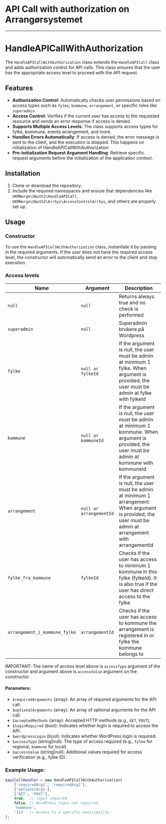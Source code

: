 # API Call with authorization on Arrangørsystemet

<hr>

# HandleAPICallWithAuthorization

The `HandleAPICallWithAuthorization` class extends the `HandleAPICall` class and adds authorization control for API calls. This class ensures that the user has the appropriate access level to proceed with the API request.

## Features

- **Authorization Control**: Automatically checks user permissions based on access types such as `fylke`, `kommune`, `arrangement`, or specific roles like `superadmin`.
- **Access Control**: Verifies if the current user has access to the requested resource and sends an error response if access is denied.
- **Supports Multiple Access Levels**: The class supports access types for fylke, kommune, events arrangement, and more.
- **Handles Errors Automatically**: If access is denied, the error message is sent to the client, and the execution is stopped. This happens on initialization of HandleAPICallWithAuthorization 
- **Pre-initialization Request Argument Handling**: Retrieve specific request arguments before the initialization of the application context.

## Installation

1. Clone or download the repository.
2. Include the required namespaces and ensure that dependencies like `UKMNorge\OAuth2\HandleAPICall`, `UKMNorge\OAuth2\ArrSys\AccessControlArrSys`, and others are properly set up.

## Usage

### Constructor

To use the `HandleAPICallWithAuthorization` class, instantiate it by passing in the required arguments. If the user does not have the required access level, the constructor will automatically send an error to the client and stop execution.

### Access levels

| Name      | Argument   | Description                |
|-----------|--------|----------------------------|
| `null` | `null` | Returns always true and no check is performed |
| `superadmin` | `null` | Superadmin brukere på Wordpress |
| `fylke` | `null or fylkeId` | If the argument is null, the user must be admin at minimum 1 fylke. When argument is provided, the user must be admin at fylke with fylkeId |
| `kommune` | `null or kommuneId` | If the argument is null, the user must be admin at minimum 1 kommune. When argument is provided, the user must be admin at kommune with kommuneId |
| `arrangement` | `null or arrangementId` | If the argument is null, the user must be admin at minimum 1 arrangement. When argument is provided, the user must be admin at arrangement with arrangementId |
| `fylke_fra_kommune` | `fylkeId` | Checks if the user has access to minimum 1 kommune in this fylke (fylkeId). It is also true if the user has direct access to the fylke
| `arrangement_i_kommune_fylke` | `arrangementId` | Checks if the user has access to kommune the arrangement is registered in or fylke the kommune belongs to

IMPORTANT: The name of access level above is `accessType` argument of the constructor and argument above is `accessValue` argument on the constructor.

#### Parameters:

- `$requiredArguments` (array): An array of required arguments for the API call.
- `$optionalArguments` (array): An array of optional arguments for the API call.
- `$acceptedMethods` (array): Accepted HTTP methods (e.g., `GET`, `POST`).
- `$loginRequired` (bool): Indicates whether login is required to access the API.
- `$wordpressLogin` (bool): Indicates whether WordPress login is required.
- `$accessType` (string|null): The type of access required (e.g., `fylke` for regional, `kommune` for local).
- `$accessValue` (string|null): Additional values required for access verification (e.g., fylke ID).

### Example Usage:

```php
$apiCallHandler = new HandleAPICallWithAuthorization(
    ['requiredArg1', 'requiredArg2'], 
    ['optionalArg1'], 
    ['GET', 'POST'], 
    true,  // login required
    false, // WordPress login not required
    'kommune', 
    '123'  // Access to a specific municipality
);
```
